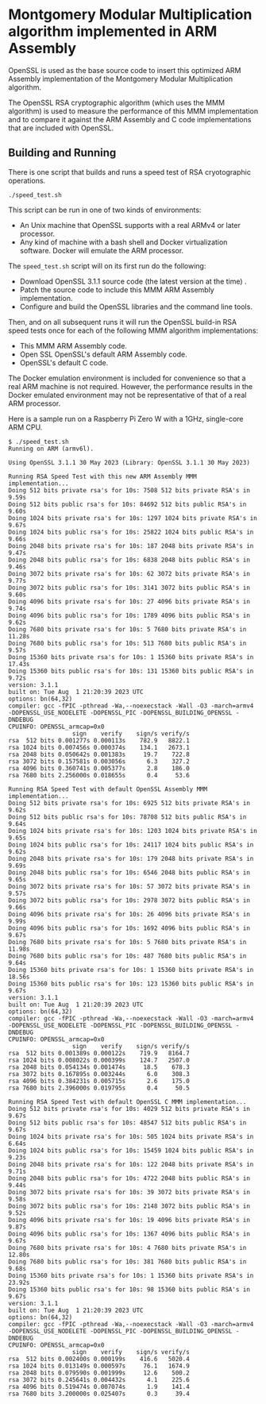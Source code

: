 # Montgomery Modular Multiplication algorithm implemented in ARM Assembly

OpenSSL is used as the base source code to insert this optimized ARM Assembly implementation of the Montgomery Modular Multiplication algorithm.

The OpenSSL RSA cryptographic algorithm (which uses the MMM algorithm) is used to measure the performance of this MMM implementation and to compare it against the ARM Assembly and C code implementations that are included with OpenSSL.

## Building and Running

There is one script that builds and runs a speed test of RSA cryotographic operations.
```
./speed_test.sh
```

This script can be run in one of two kinds of environments:
* An Unix machine that OpenSSL supports with a real ARMv4 or later processor.
* Any kind of machine with a bash shell and Docker virtualization software. Docker will emulate the ARM processor.

The `speed_test.sh` script will on its first run do the following:
* Download OpenSSL 3.1.1 source code (the latest version at the time) .
* Patch the source code to include this MMM ARM Assembly implementation.
* Configure and build the OpenSSL libraries and the command line tools.

Then, and on all subsequent runs it will run the OpenSSL build-in RSA speed tests once for each of the following MMM algorithm implementations:
* This MMM ARM Assembly code.
* Open SSL OpenSSL's default ARM Assembly code.
* OpenSSL's default C code.

The Docker emulation environment is included for convenience so that a real ARM machine is not required. However, the performance results in the Docker emulated environment may not be representative of that of a real ARM processor.

Here is a sample run on a Raspberry Pi Zero W with a 1GHz, single-core ARM CPU.
```
$ ./speed_test.sh
Running on ARM (armv6l).

Using OpenSSL 3.1.1 30 May 2023 (Library: OpenSSL 3.1.1 30 May 2023)

Running RSA Speed Test with this new ARM Assembly MMM implementation...
Doing 512 bits private rsa's for 10s: 7508 512 bits private RSA's in 9.59s
Doing 512 bits public rsa's for 10s: 84692 512 bits public RSA's in 9.60s
Doing 1024 bits private rsa's for 10s: 1297 1024 bits private RSA's in 9.67s
Doing 1024 bits public rsa's for 10s: 25822 1024 bits public RSA's in 9.66s
Doing 2048 bits private rsa's for 10s: 187 2048 bits private RSA's in 9.47s
Doing 2048 bits public rsa's for 10s: 6838 2048 bits public RSA's in 9.46s
Doing 3072 bits private rsa's for 10s: 62 3072 bits private RSA's in 9.77s
Doing 3072 bits public rsa's for 10s: 3141 3072 bits public RSA's in 9.60s
Doing 4096 bits private rsa's for 10s: 27 4096 bits private RSA's in 9.74s
Doing 4096 bits public rsa's for 10s: 1789 4096 bits public RSA's in 9.62s
Doing 7680 bits private rsa's for 10s: 5 7680 bits private RSA's in 11.28s
Doing 7680 bits public rsa's for 10s: 513 7680 bits public RSA's in 9.57s
Doing 15360 bits private rsa's for 10s: 1 15360 bits private RSA's in 17.43s
Doing 15360 bits public rsa's for 10s: 131 15360 bits public RSA's in 9.72s
version: 3.1.1
built on: Tue Aug  1 21:20:39 2023 UTC
options: bn(64,32)
compiler: gcc -fPIC -pthread -Wa,--noexecstack -Wall -O3 -march=armv4 -DOPENSSL_USE_NODELETE -DOPENSSL_PIC -DOPENSSL_BUILDING_OPENSSL -DNDEBUG
CPUINFO: OPENSSL_armcap=0x0
                  sign    verify    sign/s verify/s
rsa  512 bits 0.001277s 0.000113s    782.9   8822.1
rsa 1024 bits 0.007456s 0.000374s    134.1   2673.1
rsa 2048 bits 0.050642s 0.001383s     19.7    722.8
rsa 3072 bits 0.157581s 0.003056s      6.3    327.2
rsa 4096 bits 0.360741s 0.005377s      2.8    186.0
rsa 7680 bits 2.256000s 0.018655s      0.4     53.6

Running RSA Speed Test with default OpenSSL Assembly MMM implementation...
Doing 512 bits private rsa's for 10s: 6925 512 bits private RSA's in 9.62s
Doing 512 bits public rsa's for 10s: 78708 512 bits public RSA's in 9.64s
Doing 1024 bits private rsa's for 10s: 1203 1024 bits private RSA's in 9.65s
Doing 1024 bits public rsa's for 10s: 24117 1024 bits public RSA's in 9.62s
Doing 2048 bits private rsa's for 10s: 179 2048 bits private RSA's in 9.69s
Doing 2048 bits public rsa's for 10s: 6546 2048 bits public RSA's in 9.65s
Doing 3072 bits private rsa's for 10s: 57 3072 bits private RSA's in 9.57s
Doing 3072 bits public rsa's for 10s: 2978 3072 bits public RSA's in 9.66s
Doing 4096 bits private rsa's for 10s: 26 4096 bits private RSA's in 9.99s
Doing 4096 bits public rsa's for 10s: 1692 4096 bits public RSA's in 9.67s
Doing 7680 bits private rsa's for 10s: 5 7680 bits private RSA's in 11.98s
Doing 7680 bits public rsa's for 10s: 487 7680 bits public RSA's in 9.64s
Doing 15360 bits private rsa's for 10s: 1 15360 bits private RSA's in 18.56s
Doing 15360 bits public rsa's for 10s: 123 15360 bits public RSA's in 9.67s
version: 3.1.1
built on: Tue Aug  1 21:20:39 2023 UTC
options: bn(64,32)
compiler: gcc -fPIC -pthread -Wa,--noexecstack -Wall -O3 -march=armv4 -DOPENSSL_USE_NODELETE -DOPENSSL_PIC -DOPENSSL_BUILDING_OPENSSL -DNDEBUG
CPUINFO: OPENSSL_armcap=0x0
                  sign    verify    sign/s verify/s
rsa  512 bits 0.001389s 0.000122s    719.9   8164.7
rsa 1024 bits 0.008022s 0.000399s    124.7   2507.0
rsa 2048 bits 0.054134s 0.001474s     18.5    678.3
rsa 3072 bits 0.167895s 0.003244s      6.0    308.3
rsa 4096 bits 0.384231s 0.005715s      2.6    175.0
rsa 7680 bits 2.396000s 0.019795s      0.4     50.5

Running RSA Speed Test with default OpenSSL C MMM implementation...
Doing 512 bits private rsa's for 10s: 4029 512 bits private RSA's in 9.67s
Doing 512 bits public rsa's for 10s: 48547 512 bits public RSA's in 9.67s
Doing 1024 bits private rsa's for 10s: 505 1024 bits private RSA's in 6.64s
Doing 1024 bits public rsa's for 10s: 15459 1024 bits public RSA's in 9.23s
Doing 2048 bits private rsa's for 10s: 122 2048 bits private RSA's in 9.71s
Doing 2048 bits public rsa's for 10s: 4722 2048 bits public RSA's in 9.44s
Doing 3072 bits private rsa's for 10s: 39 3072 bits private RSA's in 9.58s
Doing 3072 bits public rsa's for 10s: 2148 3072 bits public RSA's in 9.52s
Doing 4096 bits private rsa's for 10s: 19 4096 bits private RSA's in 9.87s
Doing 4096 bits public rsa's for 10s: 1367 4096 bits public RSA's in 9.67s
Doing 7680 bits private rsa's for 10s: 4 7680 bits private RSA's in 12.80s
Doing 7680 bits public rsa's for 10s: 381 7680 bits public RSA's in 9.68s
Doing 15360 bits private rsa's for 10s: 1 15360 bits private RSA's in 23.92s
Doing 15360 bits public rsa's for 10s: 98 15360 bits public RSA's in 9.67s
version: 3.1.1
built on: Tue Aug  1 21:20:39 2023 UTC
options: bn(64,32)
compiler: gcc -fPIC -pthread -Wa,--noexecstack -Wall -O3 -march=armv4 -DOPENSSL_USE_NODELETE -DOPENSSL_PIC -DOPENSSL_BUILDING_OPENSSL -DNDEBUG
CPUINFO: OPENSSL_armcap=0x0
                  sign    verify    sign/s verify/s
rsa  512 bits 0.002400s 0.000199s    416.6   5020.4
rsa 1024 bits 0.013149s 0.000597s     76.1   1674.9
rsa 2048 bits 0.079590s 0.001999s     12.6    500.2
rsa 3072 bits 0.245641s 0.004432s      4.1    225.6
rsa 4096 bits 0.519474s 0.007074s      1.9    141.4
rsa 7680 bits 3.200000s 0.025407s      0.3     39.4
```
